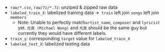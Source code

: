 - `raw/*.csv`, `raw/7z/*.7z`: unziped & zipped raw data
- `labeled_train_X`: labelized training data ->` train` left join `songs` left join `members`
  - Note: Unable to perfectly match`artist_name`, `composer` and `lyricist` yet. `光良 (Michael Wong)` and `光良` should be the same guy but currently they would have different labels.
- `train_y`: corresponding `target` value for `labeled_train_X`
- `labeled_test_X`: labelized testing data

